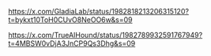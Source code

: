 https://x.com/GladiaLab/status/1982818213206315120?t=bykxt10ToH0CUvO8NeOO6w&s=09

https://x.com/TrueAIHound/status/1982789932591767949?t=4MBSW0vDjA3JnCP9Qs3Dhg&s=09